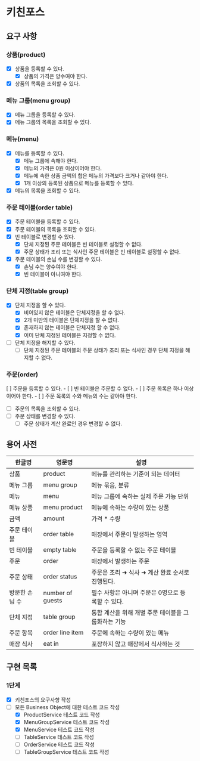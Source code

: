# 키친포스

## 요구 사항
### 상품(product)
- [x] 상품을 등록할 수 있다.
    - [x] 상품의 가격은 양수여야 한다.
- [x] 상품의 목록을 조회할 수 있다.
        
### 메뉴 그룹(menu group)
- [x] 메뉴 그룹을 등록할 수 있다.
- [x] 메뉴 그룹의 목록을 조회할 수 있다.

### 메뉴(menu)
- [x] 메뉴를 등록할 수 있다.
    - [x] 메뉴 그룹에 속해야 한다.
    - [x] 메뉴의 가격은 0원 이상이어야 한다.
    - [x] 메뉴에 속한 상품 금액의 합은 메뉴의 가격보다 크거나 같아야 한다.
    - [x] 1개 이상의 등록된 상품으로 메뉴를 등록할 수 있다.
- [x] 메뉴의 목록을 조회할 수 있다.

### 주문 테이블(order table)
- [x] 주문 테이블을 등록할 수 있다.
- [x] 주문 테이블의 목록을 조회할 수 있다.
- [x] 빈 테이블로 변경할 수 있다.
    - [x] 단체 지정된 주문 테이블은 빈 테이블로 설정할 수 없다.
    - [x] 주문 상태가 조리 또는 식사인 주문 테이블은 빈 테이블로 설정할 수 없다.
- [x] 주문 테이블의 손님 수를 변경할 수 있다.
    - [x] 손님 수는 양수여야 한다.
    - [x] 빈 테이블이 아니여야 한다.
    
### 단체 지정(table group)
- [x] 단체 지정을 할 수 있다.
    - [x] 비어있지 않은 테이블은 단체지정을 할 수 없다.
    - [x] 2개 미만의 테이블은 단체지정을 할 수 없다.
    - [x] 존재하지 않는 테이블은 단체지정 할 수 없다.
    - [x] 이미 단체 지정된 테이블은 지정할 수 없다.
- [ ] 단체 지정을 해지할 수 있다.
    - [ ] 단체 지정된 주문 테이블의 주문 상태가 조리 또는 식사인 경우 단체 지정을 해지할 수 없다.

### 주문(order)
[ ] 주문을 등록할 수 있다.
    - [ ] 빈 테이블은 주문할 수 없다.
    - [ ] 주문 목록은 하나 이상이어야 한다.
    - [ ] 주문 목록의 수와 메뉴의 수는 같아야 한다.
- [ ] 주문의 목록을 조회할 수 있다.
- [ ] 주문 상태를 변경할 수 있다.
    - [ ] 주문 상태가 계산 완료인 경우 변경할 수 없다.

## 용어 사전

| 한글명 | 영문명 | 설명 |
| --- | --- | --- |
| 상품 | product | 메뉴를 관리하는 기준이 되는 데이터 |
| 메뉴 그룹 | menu group | 메뉴 묶음, 분류 |
| 메뉴 | menu | 메뉴 그룹에 속하는 실제 주문 가능 단위 |
| 메뉴 상품 | menu product | 메뉴에 속하는 수량이 있는 상품 |
| 금액 | amount | 가격 * 수량 |
| 주문 테이블 | order table | 매장에서 주문이 발생하는 영역 |
| 빈 테이블 | empty table | 주문을 등록할 수 없는 주문 테이블 |
| 주문 | order | 매장에서 발생하는 주문 |
| 주문 상태 | order status | 주문은 조리 ➜ 식사 ➜ 계산 완료 순서로 진행된다. |
| 방문한 손님 수 | number of guests | 필수 사항은 아니며 주문은 0명으로 등록할 수 있다. |
| 단체 지정 | table group | 통합 계산을 위해 개별 주문 테이블을 그룹화하는 기능 |
| 주문 항목 | order line item | 주문에 속하는 수량이 있는 메뉴 |
| 매장 식사 | eat in | 포장하지 않고 매장에서 식사하는 것 |

## 구현 목록
### 1단계
- [x] 키친포스의 요구사항 작성
- [ ] 모든 Business Object에 대한 테스트 코드 작성
    - [x] ProductService 테스트 코드 작성
    - [x] MenuGroupService 테스트 코드 작성
    - [x] MenuService 테스트 코드 작성
    - [ ] TableService 테스트 코드 작성
    - [ ] OrderService 테스트 코드 작성
    - [ ] TableGroupService 테스트 코드 작성
